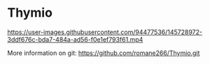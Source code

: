 # Thymio

https://user-images.githubusercontent.com/94477536/145728972-3ddf676c-bda7-484a-ad56-f0e1ef793f61.mp4

More information on git:
https://github.com/romane266/Thymio.git


